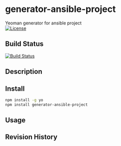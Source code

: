 # generator-ansible-project
Yeoman generator for ansible project  
[![License](https://img.shields.io/badge/license-MIT-blue.svg)](https://github.com/ygo74/generator-ansible-project/blob/master/LICENSE)


## Build Status
[![Build Status](https://dev.azure.com/ygo74/generator-ansible-project/_apis/build/status/ygo74.generator-ansible-project?branchName=master)](https://dev.azure.com/ygo74/generator-ansible-project/_build/latest?definitionId=1&branchName=master)  

## Description

## Install
```bash
npm install -g yo
npm install generator-ansible-project
```

## Usage

## Revision History